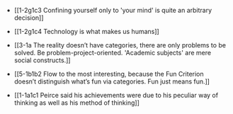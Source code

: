 - [[1-2g1c3 Confining yourself only to 'your mind' is quite an arbitrary decision]]
- [[1-2g1c4 Technology is what makes us humans]]
- [[3-1a The reality doesn’t have categories, there are only problems to be solved. Be problem-project-oriented. 'Academic subjects' are mere social constructs.]]
- [[5-1b1b2 Flow to the most interesting, because the Fun Criterion doesn’t distinguish what’s fun via categories. Fun just means fun.]]

- [[1-1a1c1 Peirce said his achievements were due to his peculiar way of thinking as well as his method of thinking]]
